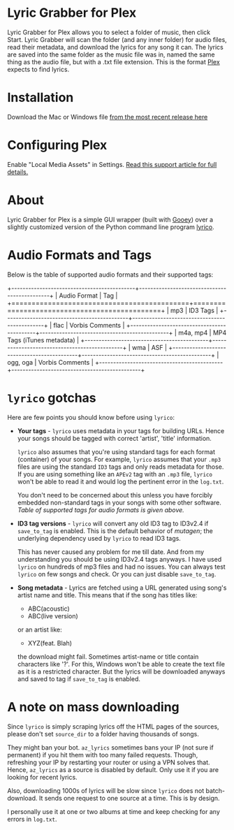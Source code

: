Lyric Grabber for Plex
=======================

Lyric Grabber for Plex allows you to select a folder of music, then click Start. Lyric Grabber will scan the folder (and any inner folder) for audio files, read their metadata, and download the lyrics for any song it can. The lyrics are saved into the same folder as the music file was in, named the same thing as the audio file, but with a .txt file extension. This is the format [Plex](https://www.plex.tv/) expects to find lyrics.


Installation
=============

Download the Mac or Windows file [from the most recent release here](https://github.com/schellenberg/lyric-grabber-for-plex/releases)


Configuring Plex
=================

Enable "Local Media Assets" in Settings. [Read this support article for full details.](https://support.plex.tv/articles/215916117-adding-local-lyrics/)


About
======

Lyric Grabber for Plex is a simple GUI wrapper (built with [Gooey](https://github.com/chriskiehl/Gooey)) over a slightly customized version of the Python command line program [lyrico](https://github.com/abhimanyuPathania/lyrico).


Audio Formats and Tags
=======================
Below is the table of supported audio formats and their supported tags:

+--------------------------------------------+----------------------------------------------+
| Audio Format                               | Tag                                          |
+============================================+==============================================+
| mp3                                        | ID3 Tags                                     |
+--------------------------------------------+----------------------------------------------+
| flac                                       | Vorbis Comments                              |
+--------------------------------------------+----------------------------------------------+
| m4a, mp4                                   | MP4 Tags (iTunes metadata)                   |
+--------------------------------------------+----------------------------------------------+
| wma                                        | ASF                                          |
+--------------------------------------------+----------------------------------------------+
| ogg, oga                                   | Vorbis Comments                              |
+--------------------------------------------+----------------------------------------------+


``lyrico`` gotchas
====================

Here are few points you should know before using ``lyrico``:

- **Your tags** - ``lyrico`` uses metadata in your tags for building URLs. Hence your songs should be tagged with correct 'artist', 'title' information.

  ``lyrico`` also assumes that you're using standard tags for each format (container) of your songs. For example, ``lyrico`` assumes that your ``.mp3`` files are using the standard ``ID3`` tags and only reads metadata for those. If you are using something like an ``APEv2`` tag with an ``.mp3`` file,  ``lyrico`` won't be able to read it and would log the pertinent error in the ``log.txt``.

  You don't need to be concerned about this unless you have forcibly embedded non-standard tags in your songs with some other software. *Table of supported tags for audio formats is given above.*

- **ID3 tag versions** - ``lyrico`` will convert any old ID3 tag to ID3v2.4 if ``save_to_tag`` is enabled. This is the default behavior of *mutagen*; the underlying dependency used by ``lyrico`` to read ID3 tags.

  This has never caused any problem for me till date. And from my understanding you should be using ID3v2.4 tags anyways. I have used ``lyrico`` on hundreds of mp3 files and had no issues. You can always test ``lyrico`` on few songs and check. Or you can just disable ``save_to_tag``.

- **Song metadata** - Lyrics are fetched using a URL generated using song's artist name and title. This means that if the song has titles like:

  - ABC(acoustic)
  - ABC(live version)
  
  or an artist like:

  - XYZ(feat. Blah)

  the download might fail. Sometimes artist-name or title contain characters like '?'.  For this, Windows won't be able to create the text file as it is a restricted character. But the lyrics will be downloaded anyways and saved to tag if ``save_to_tag`` is enabled.

A note on mass downloading
===========================

Since ``lyrico`` is simply scraping lyrics off the HTML pages of the sources, please don't set ``source_dir`` to a folder having thousands of songs.

They might ban your bot. ``az_lyrics`` sometimes bans your IP (not sure if permanent) if you hit them with too many failed requests. Though, refreshing your IP by restarting your router or using a VPN solves that. Hence, ``az_lyrics`` as a source is disabled by default. Only use it if you are looking for recent lyrics.

Also, downloading 1000s of lyrics will be slow since ``lyrico`` does not batch-download. It sends one request to one source at a time. This is by design.

I personally use it at one or two albums at time and keep checking for any errors in ``log.txt``.


